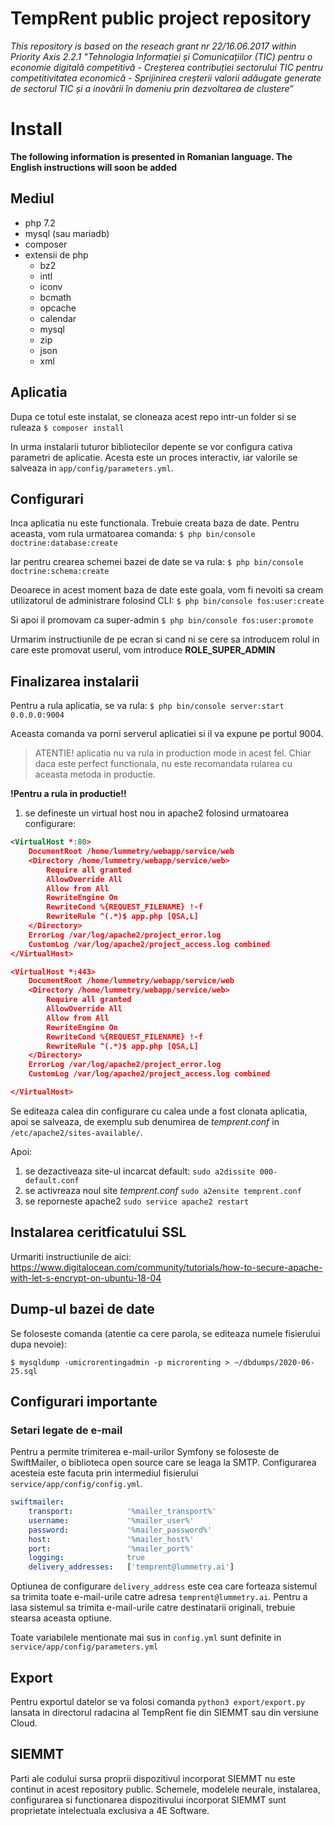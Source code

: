 # TempRent public project repository

_This repository is based on the reseach grant nr 22/16.06.2017 within Priority Axis 2.2.1 "Tehnologia Informației și Comunicațiilor (TIC) pentru o economie digitală competitivă - Creșterea contribuției sectorului TIC pentru competitivitatea economică - Sprijinirea creșterii valorii adăugate generate de sectorul TIC și a inovării în domeniu prin dezvoltarea de clustere”_

# Install

**The following information is presented in Romanian language. The English instructions will soon be added**

## Mediul
- php 7.2
- mysql (sau mariadb)
- composer
- extensii de php
  - bz2
  - intl
  - iconv
  - bcmath
  - opcache
  - calendar
  - mysql
  - zip
  - json
  - xml

## Aplicatia

Dupa ce totul este instalat, se cloneaza acest repo intr-un folder si se ruleaza
`$ composer install`

In urma instalarii tuturor bibliotecilor depente se vor configura cativa parametri de aplicatie. Acesta este un proces interactiv, iar valorile se salveaza in `app/config/parameters.yml`.

## Configurari

Inca aplicatia nu este functionala. Trebuie creata baza de date. Pentru aceasta, vom rula urmatoarea comanda:
`$ php bin/console doctrine:database:create`

Iar pentru crearea schemei bazei de date se va rula:
`$ php bin/console doctrine:schema:create`

Deoarece in acest moment baza de date este goala, vom fi nevoiti sa cream utilizatorul de administrare folosind CLI:
`$ php bin/console fos:user:create`

Si apoi il promovam ca super-admin
`$ php bin/console fos:user:promote`

Urmarim instructiunile de pe ecran si cand ni se cere sa introducem rolul in care este promovat userul, vom introduce **ROLE_SUPER_ADMIN**

## Finalizarea instalarii

Pentru a rula aplicatia, se va rula:
`$ php bin/console server:start 0.0.0.0:9004`

Aceasta comanda va porni serverul aplicatiei si il va expune pe portul 9004.

> ATENTIE! aplicatia nu va rula in production mode in acest fel. Chiar daca este perfect functionala, nu este recomandata rularea cu aceasta metoda in productie.

**!Pentru a rula in productie!!**
1. se defineste un virtual host nou in apache2 folosind urmatoarea configurare:
```xml
<VirtualHost *:80>
    DocumentRoot /home/lummetry/webapp/service/web
    <Directory /home/lummetry/webapp/service/web>
        Require all granted
        AllowOverride All
        Allow from All
        RewriteEngine On
        RewriteCond %{REQUEST_FILENAME} !-f
        RewriteRule ^(.*)$ app.php [QSA,L]
    </Directory>
    ErrorLog /var/log/apache2/project_error.log
    CustomLog /var/log/apache2/project_access.log combined
</VirtualHost>

<VirtualHost *:443>
    DocumentRoot /home/lummetry/webapp/service/web
    <Directory /home/lummetry/webapp/service/web>
        Require all granted
        AllowOverride All
        Allow from All
        RewriteEngine On
        RewriteCond %{REQUEST_FILENAME} !-f
        RewriteRule ^(.*)$ app.php [QSA,L]
    </Directory>
    ErrorLog /var/log/apache2/project_error.log
    CustomLog /var/log/apache2/project_access.log combined

</VirtualHost>
```

Se editeaza calea din configurare cu calea unde a fost clonata aplicatia, apoi se salveaza, de exemplu sub denumirea de *temprent.conf* in `/etc/apache2/sites-available/`.

Apoi:
1. se dezactiveaza site-ul incarcat default:
`sudo a2dissite 000-default.conf`
2. se activreaza noul site *temprent.conf*
`sudo a2ensite temprent.conf`
3. se reporneste apache2
`sudo service apache2 restart`

## Instalarea ceritficatului SSL

Urmariti instructiunile de aici: https://www.digitalocean.com/community/tutorials/how-to-secure-apache-with-let-s-encrypt-on-ubuntu-18-04

## Dump-ul bazei de date

Se foloseste comanda (atentie ca cere parola, se editeaza numele fisierului dupa nevoie):

`$ mysqldump -umicrorentingadmin -p microrenting > ~/dbdumps/2020-06-25.sql`

## Configurari importante

### Setari legate de e-mail

Pentru a permite trimiterea e-mail-urilor Symfony se foloseste de SwiftMailer, o biblioteca open source care se leaga la SMTP. Configurarea acesteia este facuta prin intermediul fisierului `service/app/config/config.yml`. 

```yml
swiftmailer:
    transport:            '%mailer_transport%'
    username:             '%mailer_user%'
    password:             '%mailer_password%'
    host:                 '%mailer_host%'
    port:                 '%mailer_port%'
    logging:              true
    delivery_addresses:   ['temprent@lummetry.ai']
```

Optiunea de configurare `delivery_address` este cea care forteaza sistemul sa trimita toate e-mail-urile catre adresa `temprent@lummetry.ai`. Pentru a lasa sistemul sa trimita e-mail-urile catre destinatarii originali, trebuie stearsa aceasta optiune.

Toate variabilele mentionate mai sus in `config.yml` sunt definite in `service/app/config/parameters.yml`

## Export

Pentru exportul datelor se va folosi comanda `python3 export/export.py` lansata in directorul radacina al TempRent fie din SIEMMT sau din versiune Cloud.

## SIEMMT

Parti ale codului sursa proprii dispozitivul incorporat SIEMMT nu este continut in acest repository public. Schemele, modelele neurale, instalarea, configurarea si functionarea dispozitivului incorporat SIEMMT sunt proprietate intelectuala exclusiva a 4E Software.